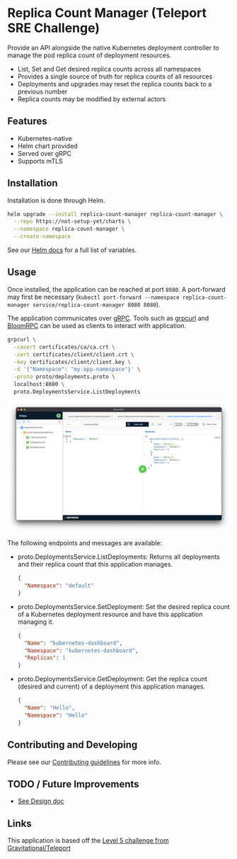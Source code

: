 # Replica Count Manager (Teleport SRE Challenge)

Provide an API alongside the native Kubernetes deployment controller to manage the pod replica count of deployment resources.

- List, Set and Get desired replica counts across all namespaces
- Provides a single source of truth for replica counts of all resources
- Deployments and upgrades may reset the replica counts back to a previous number
- Replica counts may be modified by external actors

## Features

- Kubernetes-native
- Helm chart provided
- Served over gRPC
- Supports mTLS

## Installation

Installation is done through Helm.

```bash
helm upgrade --install replica-count-manager replica-count-manager \
  --repo https://not-setup-yet/charts \
  --namespace replica-count-manager \
  --create-namespace
```

See our [Helm docs](https://github.com/calvinbui/teleport-sre-challenge/blob/master/charts/replica-count-manager/README.md) for a full list of variables.

## Usage

Once installed, the application can be reached at port `8080`. A port-forward may first be necessary (`kubectl port-forward --namespace replica-count-manager service/replica-count-manager 8080 8080`).

The application communicates over [gRPC](https://www.grpc.io/). Tools such as [grpcurl](https://github.com/fullstorydev/grpcurl) and [BloomRPC](https://github.com/bloomrpc/bloomrpc) can be used as clients to interact with application.

```bash
grpcurl \
  -cacert certificates/ca/ca.crt \
  -cert certificates/client/client.crt \
  -key certificates/client/client.key \
  -d '{"Namespace": "my-app-namespace"}' \
  -proto proto/deployments.proto \
  localhost:8080 \
  proto.DeploymentsService.ListDeployments
```

![](docs/bloomRPC.png)

The following endpoints and messages are available:

- proto.DeploymentsService.ListDeployments: Returns all deployments and their replica count that this application manages.

    ```json
    {
      "Namespace": "default"
    }
    ```

- proto.DeploymentsService.SetDeployment: Set the desired replica count of a Kubernetes deployment resource and have this application managing it.

    ```json
    {
      "Name": "kubernetes-dashboard",
      "Namespace": "kubernetes-dashboard",
      "Replicas": 1
    }
    ```

- proto.DeploymentsService.GetDeployment: Get the replica count (desired and current) of a deployment this application manages.

    ```json
    {
      "Name": "Hello",
      "Namespace": "Hello"
    }
   ```

## Contributing and Developing

Please see our [Contributing guidelines](https://github.com/calvinbui/teleport-sre-challenge/blob/master/CONTRIBUTING.md) for more info.

## TODO / Future Improvements

- [See Design doc](https://github.com/calvinbui/teleport-sre-challenge/blob/master/DESIGN.md#possible-future-improvements)

## Links

This application is based off the [Level 5 challenge from Gravitational/Teleport](https://github.com/gravitational/careers/blob/a78b45b4ddd5a513e66a437648b6d8600bb59cfd/challenges/cloud/sre.md)
